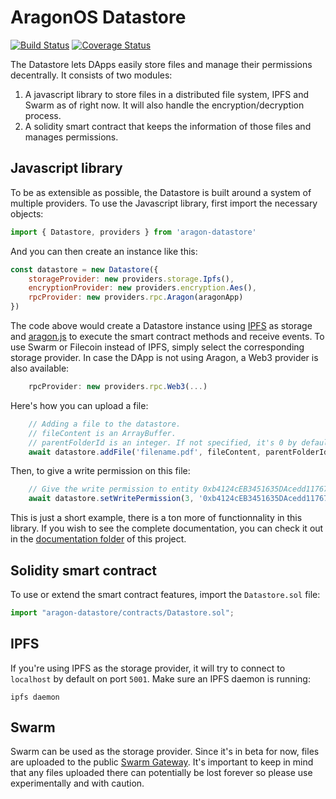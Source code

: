 # AragonOS Datastore

[![Build Status](https://travis-ci.org/espresso-org/aragon-datastore.svg?branch=master)](https://travis-ci.org/espresso-org/aragon-datastore) 
[![Coverage Status](https://coveralls.io/repos/github/espresso-org/aragon-datastore/badge.svg?branch=master)](https://coveralls.io/github/espresso-org/aragon-datastore?branch=master)

The Datastore lets DApps easily store files and manage their permissions decentrally. It consists of two modules: 

1. A javascript library to store files in a distributed file system, IPFS and Swarm as of right now. It will also handle the encryption/decryption process.
2. A solidity smart contract that keeps the information of those files and manages permissions.

## Javascript library

To be as extensible as possible, the Datastore is built around a system of multiple providers. To use the Javascript library, first import the necessary objects: 


```javascript
import { Datastore, providers } from 'aragon-datastore'
```

And you can then create an instance like this:

```javascript
const datastore = new Datastore({
    storageProvider: new providers.storage.Ipfs(),
    encryptionProvider: new providers.encryption.Aes(),
    rpcProvider: new providers.rpc.Aragon(aragonApp)
})
```

The code above would create a Datastore instance using [IPFS](https://ipfs.io) as storage and [aragon.js](https://github.com/aragon/aragon.js) to execute the smart contract methods and receive events. To use Swarm or Filecoin instead of IPFS, simply select the corresponding storage provider. In case the DApp is not using Aragon, a Web3 provider is also available: 

```javascript
    rpcProvider: new providers.rpc.Web3(...)
```

Here's how you can upload a file:

```javascript
    // Adding a file to the datastore.
    // fileContent is an ArrayBuffer.
    // parentFolderId is an integer. If not specified, it's 0 by default (Home folder)
    await datastore.addFile('filename.pdf', fileContent, parentFolderId)
```

Then, to give a write permission on this file:

```javascript
    // Give the write permission to entity 0xb4124cEB3451635DAcedd11767f004d8a28c6eE7 on file 3.
    await datastore.setWritePermission(3, '0xb4124cEB3451635DAcedd11767f004d8a28c6eE7', true)
```

This is just a short example, there is a ton more of functionnality in this library. If you wish to see the complete documentation, you can check it out in the [documentation folder](doc) of this project.

## Solidity smart contract

To use or extend the smart contract features, import the `Datastore.sol` file:

```javascript
import "aragon-datastore/contracts/Datastore.sol";
```

## IPFS

If you're using IPFS as the storage provider, it will try to connect to `localhost` by default on port `5001`. Make sure an IPFS daemon is running:

```
ipfs daemon
```

## Swarm

Swarm can be used as the storage provider. Since it's in beta for now, files are uploaded to the public [Swarm Gateway](https://swarm-gateways.net/). It's important to keep in mind that any files uploaded there can potentially be lost forever so please use experimentally and with caution.
